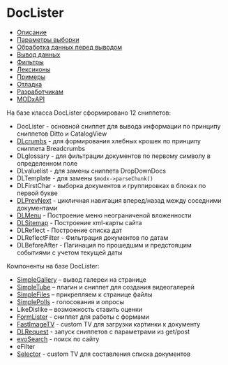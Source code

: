 # DocLister

- [Описание](01_Описание.md)
- [Параметры выборки](02_Параметры_выборки.md)
- [Обработка данных перед выводом](03_Обработка_данных_перед_выводом.md)
- [Вывод данных](04_Вывод_данных.md)
- [Фильтры](05_Фильтры.md)
- [Лексиконы](06_Лексиконы.md)
- [Примеры](07_Примеры.md)
- [Отладка](08_Отладка.md)
- [Разработчикам](09_Разработчикам.md)
- [MODxAPI](10_MODxAPI.md)

На базе класса DocLister сформировано 12 сниппетов:

- DocLister - основной сниппет для вывода информации по принципу сниппетов Ditto и CatalogView
- [DLcrumbs](DLCrumbs/index.md) - для формирования хлебных крошек по принципу сниппета Breadcrumbs
- DLglossary - для фильтрации документов по первому символу в определенном поле
- DLvaluelist - для замены сниппета DropDownDocs
- DLTemplate - для замены `$modx->parseChunk()`
- DLFirstChar - выборка документов и группировках в блоках по первой букве
- [DLPrevNext](DLPrevNext/index.md) - цикличная навигация вперед/назад между соседними документами
- [DLMenu](DLMenu/index.md) - Построение меню неограниченой вложенности
- [DLSitemap](DLSitemap/index.md) - Построение xml-карты сайта
- DLReflect - Построение списка дат
- DLReflectFilter - Фильтрация документов по датам
- DLBeforeAfter - Пагинация по прошедшим и предстоящим событиями с учетом текущей даты

Компоненты на базе DocLister:

- [SimpleGallery](../SimpleGallery/index.md) – вывод галереи на странице
- [SimpleTube](../SimpleTube/index.md) – плагин и сниппет для создания видеогалерей
- [SimpleFiles](../SimpleFiles/index.md) – прикрепляем к странице файлы
- [SimplePolls](../SimplePolls/index.md) - голосования и опросы
- LikeDislike – возможность ставить оценки
- [FormLister](../FormLister/index.md) - cниппет для работы с формами
- [FastImageTV](../FastImageTV/index.md) - custom TV для загрузки картинки к документу
- [DLRequest](../DLRequest/index.md) - запуск сниппетов с параметрами из get/post
- [evoSearch](../evoSearch/index.md) - поиск по сайту
- eFilter
- [Selector](../Selector/index.md) - custom TV для составления списка документов
